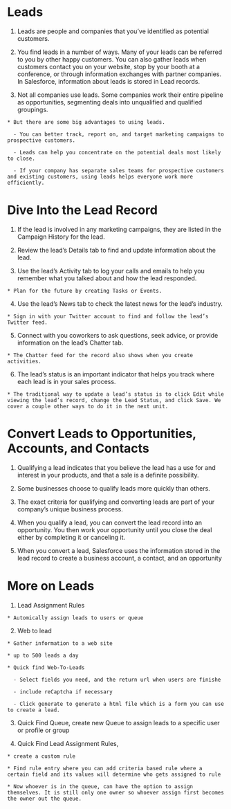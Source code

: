 # Leads

  1. Leads are people and companies that you’ve identified as potential customers. 
  
  2. You find leads in a number of ways. Many of your leads can be referred to you by other happy customers. You can also gather leads when customers contact you on your website, stop by your booth at a conference, or through information exchanges with partner companies. In Salesforce, information about leads is stored in Lead records.

  3. Not all companies use leads. Some companies work their entire pipeline as opportunities, segmenting deals into unqualified and qualified groupings. 
  
    * But there are some big advantages to using leads. 
      
      - You can better track, report on, and target marketing campaigns to prospective customers. 
      
      - Leads can help you concentrate on the potential deals most likely to close. 
      
      - If your company has separate sales teams for prospective customers and existing customers, using leads helps everyone work more efficiently.
      
# Dive Into the Lead Record

  1. If the lead is involved in any marketing campaigns, they are listed in the Campaign History for the lead.

  2. Review the lead’s Details tab to find and update information about the lead.

  3. Use the lead’s Activity tab to log your calls and emails to help you remember what you talked about and how the lead responded. 
  
    * Plan for the future by creating Tasks or Events.

  4. Use the lead’s News tab to check the latest news for the lead’s industry. 
    
    * Sign in with your Twitter account to find and follow the lead’s Twitter feed.

  5. Connect with you coworkers to ask questions, seek advice, or provide information on the lead’s Chatter tab. 
  
    * The Chatter feed for the record also shows when you create activities. 

  6. The lead’s status is an important indicator that helps you track where each lead is in your sales process. 
  
    * The traditional way to update a lead’s status is to click Edit while viewing the lead’s record, change the Lead Status, and click Save. We cover a couple other ways to do it in the next unit. 

# Convert Leads to Opportunities, Accounts, and Contacts

  1. Qualifying a lead indicates that you believe the lead has a use for and interest in your products, and that a sale is a definite possibility.

  2. Some businesses choose to qualify leads more quickly than others. 

  3. The exact criteria for qualifying and converting leads are part of your company’s unique business process.

  4. When you qualify a lead, you can convert the lead record into an opportunity. You then work your opportunity until you close the deal either by completing it or canceling it.

  5. When you convert a lead, Salesforce uses the information stored in the lead record to create a business account, a contact, and an opportunity

# More on Leads 

  1. Lead Assignment Rules 

    * Automically assign leads to users or queue

  2. Web to lead 

    * Gather information to a web site 
    
    * up to 500 leads a day

    * Quick find Web-To-Leads
      
      - Select fields you need, and the return url when users are finishe

      - include reCaptcha if necessary 

      - Click generate to generate a html file which is a form you can use to create a lead. 

  3. Quick Find Queue, create new Queue to assign leads to a specific user or profile or group

  4. Quick Find Lead Assignment Rules,

    * create a custom rule 

    * Find rule entry where you can add criteria based rule where a certain field and its values will determine who gets assigned to rule

    * Now whoever is in the queue, can have the option to assign themselves. It is still only one owner so whoever assign first becomes the owner out the queue. 
  
  